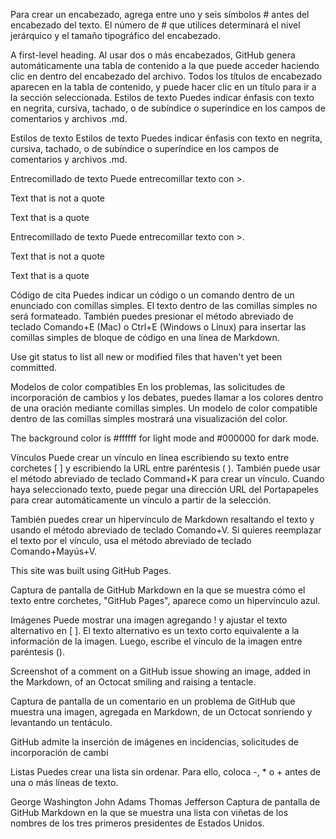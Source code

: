 
Para crear un encabezado, agrega entre uno y seis símbolos # antes del encabezado del texto. El número de # que utilices determinará el nivel jerárquico y el tamaño tipográfico del encabezado.

A first-level heading.
Al usar dos o más encabezados, GitHub genera automáticamente una tabla de contenido a la que puede acceder haciendo clic en dentro del encabezado del archivo. Todos los títulos de encabezado aparecen en la tabla de contenido, y puede hacer clic en un título para ir a la sección seleccionada. Estilos de texto Puedes indicar énfasis con texto en negrita, cursiva, tachado, o de subíndice o superíndice en los campos de comentarios y archivos .md.

Estilos de texto
Estilos de texto Puedes indicar énfasis con texto en negrita, cursiva, tachado, o de subíndice o superíndice en los campos de comentarios y archivos .md.

Entrecomillado de texto
Puede entrecomillar texto con >.

Text that is not a quote

Text that is a quote

Entrecomillado de texto
Puede entrecomillar texto con >.

Text that is not a quote

Text that is a quote

Código de cita
Puedes indicar un código o un comando dentro de un enunciado con comillas simples. El texto dentro de las comillas simples no será formateado. También puedes presionar el método abreviado de teclado Comando+E (Mac) o Ctrl+E (Windows o Linux) para insertar las comillas simples de bloque de código en una línea de Markdown.

Use git status to list all new or modified files that haven't yet been committed.

Modelos de color compatibles
En los problemas, las solicitudes de incorporación de cambios y los debates, puedes llamar a los colores dentro de una oración mediante comillas simples. Un modelo de color compatible dentro de las comillas simples mostrará una visualización del color.

The background color is #ffffff for light mode and #000000 for dark mode.

Vínculos
Puede crear un vínculo en línea escribiendo su texto entre corchetes [ ] y escribiendo la URL entre paréntesis ( ). También puede usar el método abreviado de teclado Command+K para crear un vínculo. Cuando haya seleccionado texto, puede pegar una dirección URL del Portapapeles para crear automáticamente un vínculo a partir de la selección.

También puedes crear un hipervínculo de Markdown resaltando el texto y usando el método abreviado de teclado Comando+V. Si quieres reemplazar el texto por el vínculo, usa el método abreviado de teclado Comando+Mayús+V.

This site was built using GitHub Pages.

Captura de pantalla de GitHub Markdown en la que se muestra cómo el texto entre corchetes, "GitHub Pages", aparece como un hipervínculo azul.

Imágenes
Puede mostrar una imagen agregando ! y ajustar el texto alternativo en [ ]. El texto alternativo es un texto corto equivalente a la información de la imagen. Luego, escribe el vínculo de la imagen entre paréntesis ().

Screenshot of a comment on a GitHub issue showing an image, added in the Markdown, of an Octocat smiling and raising a tentacle.

Captura de pantalla de un comentario en un problema de GitHub que muestra una imagen, agregada en Markdown, de un Octocat sonriendo y levantando un tentáculo.

GitHub admite la inserción de imágenes en incidencias, solicitudes de incorporación de cambi

Listas
Puedes crear una lista sin ordenar. Para ello, coloca -, * o + antes de una o más líneas de texto.

George Washington
John Adams
Thomas Jefferson Captura de pantalla de GitHub Markdown en la que se muestra una lista con viñetas de los nombres de los tres primeros presidentes de Estados Unidos.
